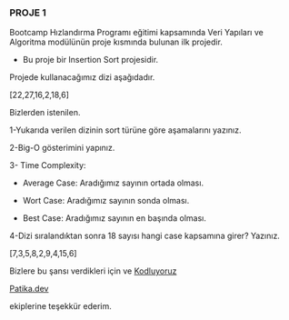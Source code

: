 ### PROJE 1
 
Bootcamp Hızlandırma Programı eğitimi kapsamında Veri Yapıları ve Algoritma modülünün proje kısmında bulunan ilk projedir.

- Bu proje bir Insertion Sort projesidir.

Projede kullanacağımız dizi aşağıdadır.

 [22,27,16,2,18,6]

Bizlerden istenilen.

1-Yukarıda verilen dizinin sort türüne göre aşamalarını yazınız.

2-Big-O gösterimini yapınız.

3- Time Complexity: 
 
 - Average Case: Aradığımız sayının ortada olması.

 - Wort Case: Aradığımız sayının sonda olması.

 - Best Case: Aradığımız sayının en başında olması.

4-Dizi sıralandıktan sonra 18 sayısı hangi case kapsamına girer? Yazınız.

[7,3,5,8,2,9,4,15,6]

Bizlere bu şansı verdikleri için ve 
[Kodluyoruz](https://kodluyoruz.org/tr/kodluyoruz/)

[Patika.dev](https://www.patika.dev/)

ekiplerine teşekkür ederim.





